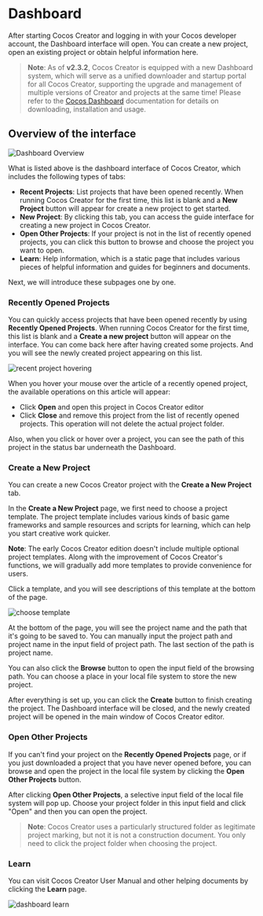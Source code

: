 # Dashboard

After starting Cocos Creator and logging in with your Cocos developer account, the Dashboard interface will open. You can create a new project, open an existing project or obtain helpful information here.

> **Note**: As of **v2.3.2**, Cocos Creator is equipped with a new Dashboard system, which will serve as a unified downloader and startup portal for all Cocos Creator, supporting the upgrade and management of multiple versions of Creator and projects at the same time! Please refer to the [Cocos Dashboard](https://docs.cocos.com/creator/3.0/manual/en/getting-started/install/) documentation for details on downloading, installation and usage.

## Overview of the interface

![Dashboard Overview](dashboard/overview.png)

What is listed above is the dashboard interface of Cocos Creator, which includes the following types of tabs:

- **Recent Projects**: List projects that have been opened recently. When running Cocos Creator for the first time, this list is blank and a **New Project** button will appear for create a new project to get started.
- **New Project**: By clicking this tab, you can access the guide interface for creating a new project in Cocos Creator.
- **Open Other Projects**: If your project is not in the list of recently opened projects, you can click this button to browse and choose the project you want to open.
- **Learn**: Help information, which is a static page that includes various pieces of helpful information and guides for beginners and documents.

Next, we will introduce these subpages one by one.

### Recently Opened Projects

You can quickly access projects that have been opened recently by using **Recently Opened Projects**. When running Cocos Creator for the first time, this list is blank and a **Create a new project** button will appear on the interface. You can come back here after having created some projects. And you will see the newly created project appearing on this list.

![recent project hovering](dashboard/recent_project.png)

When you hover your mouse over the article of a recently opened project, the available operations on this article will appear:

- Click **Open** and open this project in Cocos Creator editor
- Click **Close** and remove this project from the list of recently opened projects. This operation will not delete the actual project folder.

Also, when you click or hover over a project, you can see the path of this project in the status bar underneath the Dashboard.

### Create a New Project

You can create a new Cocos Creator project with the **Create a New Project** tab.

In the **Create a New Project** page, we first need to choose a project template. The project template includes various kinds of basic game frameworks and sample resources and scripts for learning, which can help you start creative work quicker.

**Note**: The early Cocos Creator edition doesn't include multiple optional project templates. Along with the improvement of Cocos Creator's functions, we will gradually add more templates to provide convenience for users.

Click a template, and you will see descriptions of this template at the bottom of the page.

![choose template](dashboard/new_project.png)

At the bottom of the page, you will see the project name and the path that it's going to be saved to. You can manually input the project path and project name in the input field of project path. The last section of the path is project name.

You can also click the **Browse** button to open the input field of the browsing path. You can choose a place in your local file system to store the new project.

After everything is set up, you can click the **Create** button to finish creating the project. The Dashboard interface will be closed, and the newly created project will be opened in the main window of Cocos Creator editor.

### Open Other Projects

If you can't find your project on the **Recently Opened Projects** page, or if you just downloaded a project that you have never opened before, you can browse and open the project in the local file system by clicking the **Open Other Projects** button.

After clicking **Open Other Projects**, a selective input field of the local file system will pop up. Choose your project folder in this input field and click "Open" and then you can open the project.

> **Note**: Cocos Creator uses a particularly structured folder as legitimate project marking, but not it is not a construction document. You only need to click the project folder when choosing the project.

### Learn

You can visit Cocos Creator User Manual and other helping documents by clicking the **Learn** page.

![dashboard learn](dashboard/learn.png)
